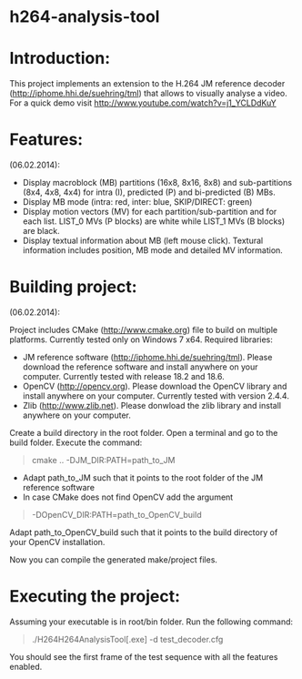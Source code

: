 h264-analysis-tool
==========

Introduction:
==========
This project implements an extension to the H.264 JM reference decoder 
(http://iphome.hhi.de/suehring/tml) that allows to visually analyse a video.
For a quick demo visit http://www.youtube.com/watch?v=j1_YCLDdKuY

Features:
==========
(06.02.2014):

- Display macroblock (MB) partitions (16x8, 8x16, 8x8) and sub-partitions
  (8x4, 4x8, 4x4) for intra (I), predicted (P) and bi-predicted (B) MBs.
- Display MB mode (intra: red, inter: blue, SKIP/DIRECT: green)
- Display motion vectors (MV) for each partition/sub-partition and for each
  list. LIST_0 MVs (P blocks) are white while LIST_1 MVs (B blocks) are black.
- Display textual information about MB (left mouse click). Textural information
  includes position, MB mode and detailed MV information.
  
Building project:
===========
(06.02.2014):

Project includes CMake (http://www.cmake.org) file to build on multiple 
platforms. Currently tested only on Windows 7 x64. 
Required libraries:
- JM reference software (http://iphome.hhi.de/suehring/tml). Please download
  the reference software and install anywhere on your computer. Currently
  tested with release 18.2 and 18.6.
- OpenCV (http://opencv.org). Please download the OpenCV library and install
  anywhere on your computer. Currently tested with version 2.4.4.
- Zlib (http://www.zlib.net). Please donwload the zlib library and install
  anywhere on your computer.
  
Create a build directory in the root folder. Open a terminal and go to the build
folder. Execute the command:
> cmake .. -DJM_DIR:PATH=path_to_JM

- Adapt path_to_JM such that it points to the root folder of the JM reference
  software
- In case CMake does not find OpenCV add the argument
> -DOpenCV_DIR:PATH=path_to_OpenCV_build

  Adapt path_to_OpenCV_build such that it points to the build directory of your
  OpenCV installation.
  
Now you can compile the generated make/project files.

Executing the project:
===========
Assuming your executable is in root/bin folder. Run the following command:
> ./H264H264AnalysisTool[.exe] -d test_decoder.cfg

You should see the first frame of the test sequence with all the features
enabled.
